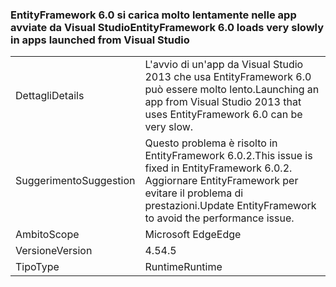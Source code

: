 ### <a name="entityframework-60-loads-very-slowly-in-apps-launched-from-visual-studio"></a><span data-ttu-id="c4a88-101">EntityFramework 6.0 si carica molto lentamente nelle app avviate da Visual Studio</span><span class="sxs-lookup"><span data-stu-id="c4a88-101">EntityFramework 6.0 loads very slowly in apps launched from Visual Studio</span></span>

|   |   |
|---|---|
|<span data-ttu-id="c4a88-102">Dettagli</span><span class="sxs-lookup"><span data-stu-id="c4a88-102">Details</span></span>|<span data-ttu-id="c4a88-103">L'avvio di un'app da Visual Studio 2013 che usa EntityFramework 6.0 può essere molto lento.</span><span class="sxs-lookup"><span data-stu-id="c4a88-103">Launching an app from Visual Studio 2013 that uses EntityFramework 6.0 can be very slow.</span></span>|
|<span data-ttu-id="c4a88-104">Suggerimento</span><span class="sxs-lookup"><span data-stu-id="c4a88-104">Suggestion</span></span>|<span data-ttu-id="c4a88-105">Questo problema è risolto in EntityFramework 6.0.2.</span><span class="sxs-lookup"><span data-stu-id="c4a88-105">This issue is fixed in EntityFramework 6.0.2.</span></span> <span data-ttu-id="c4a88-106">Aggiornare EntityFramework per evitare il problema di prestazioni.</span><span class="sxs-lookup"><span data-stu-id="c4a88-106">Update EntityFramework to avoid the performance issue.</span></span>|
|<span data-ttu-id="c4a88-107">Ambito</span><span class="sxs-lookup"><span data-stu-id="c4a88-107">Scope</span></span>|<span data-ttu-id="c4a88-108">Microsoft Edge</span><span class="sxs-lookup"><span data-stu-id="c4a88-108">Edge</span></span>|
|<span data-ttu-id="c4a88-109">Versione</span><span class="sxs-lookup"><span data-stu-id="c4a88-109">Version</span></span>|<span data-ttu-id="c4a88-110">4.5</span><span class="sxs-lookup"><span data-stu-id="c4a88-110">4.5</span></span>|
|<span data-ttu-id="c4a88-111">Tipo</span><span class="sxs-lookup"><span data-stu-id="c4a88-111">Type</span></span>|<span data-ttu-id="c4a88-112">Runtime</span><span class="sxs-lookup"><span data-stu-id="c4a88-112">Runtime</span></span>|

